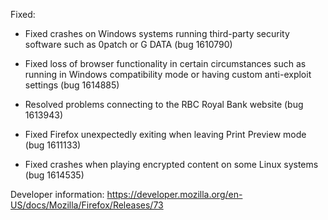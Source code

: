Fixed:

* Fixed crashes on Windows systems running third-party security software such as 0patch or G DATA (bug 1610790)

* Fixed loss of browser functionality in certain circumstances such as running in Windows compatibility mode or having custom  anti-exploit settings (bug 1614885)

* Resolved problems connecting to the RBC Royal Bank website (bug 1613943)

* Fixed Firefox unexpectedly exiting when leaving Print Preview mode (bug 1611133)

* Fixed crashes when playing encrypted content on some Linux systems (bug 1614535)

Developer information: https://developer.mozilla.org/en-US/docs/Mozilla/Firefox/Releases/73